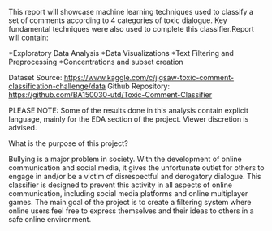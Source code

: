 This report will showcase machine learning techniques used to classify a set of comments according to 4 categories of toxic dialogue. Key fundamental techniques were also used to complete this classifier.Report will contain:

*Exploratory Data Analysis
*Data Visualizations
*Text Filtering and Preprocessing 
*Concentrations and subset creation

Dataset Source: https://www.kaggle.com/c/jigsaw-toxic-comment-classification-challenge/data 
Github Repository: https://github.com/BA150030-utd/Toxic-Comment-Classifier 

PLEASE NOTE: Some of the results done in this analysis contain explicit language, mainly for the EDA section of the project. Viewer discretion is advised. 

What is the purpose of this project? 

Bullying is a major problem in society. With the development of online communication and social media, it gives the unfortunate outlet for others to engage in and/or be a victim of disrespectful and derogatory dialogue. This classifier is designed to prevent this activity in all aspects of online communication, including social media platforms and online multiplayer games. The main goal of the project is to create a filtering system where online users feel free to express themselves and their ideas to others in a safe online environment. 

